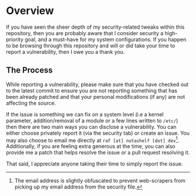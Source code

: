 # Overview

If you have seen the sheer depth of my security-related tweaks within this repository, then you are probably aware that
I consider security a high-priority goal, and a must-have for my system configurations. If you happen to be browsing through
this repository and will or did take your time to report a vulnerability, then I owe you a thank you.

## The Process

While reporting a vulnerability, please make sure that you have checked out to the latest commit to ensure you are not
reporting something that has been already patched and that your personal modifications (if any) are not affecting
the source.

If the issue is something we can fix on a system level (i.e a kernel parameter, addition/removal of a module or a few lines written to `/etc/`)
then there are two main ways you can disclose a vulnerability. You can either choose privately report it (via the security tab) or create an issue.
You may also choose to email me directly at `raf [at] notashelf [dot] dev`[^1]. Additionally, if you are feeling extra generous at the time, you
can also provide me a patch that helps resolve the issue or a pull request resolving it.

That said, I appreciate anyone taking their time to simply report the issue.

[^1]: The email address is slightly obfuscated to prevent web-scrapers from picking up my email address from the security file.
